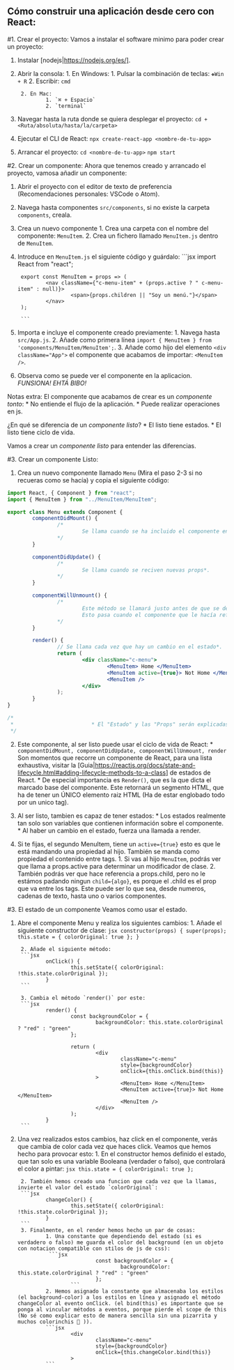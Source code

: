 ## Cómo construir una aplicación desde cero con React:

#1. Crear el proyecto:
Vamos a instalar el software minimo para poder crear un proyecto:

1. Instalar [nodejs|https://nodejs.org/es/].

2. Abrir la consola:
        1. En Windows: 
                1. Pulsar la combinación de teclas: `❖Win + R`
                2. Escribir: `cmd`

        2. En Mac: 
                1. `⌘ + Espacio`
                2. `terminal`

2. Navegar hasta la ruta donde se quiera desplegar el proyecto:
        `cd + <Ruta/absoluta/hasta/la/carpeta>`

3. Ejecutar el CLI de React:
        `npx create-react-app <nombre-de-tu-app>`

4. Arrancar el proyecto:
        `cd <nombre-de-tu-app>`
        `npm start`

#2. Crear un componente:
Ahora que tenemos creado y arrancado el proyecto, vamosa añadir un componente:

1. Abrir el proyecto con el editor de texto de preferencia (Recomendaciones personales: VSCode o Atom).

2. Navega hasta componentes `src/components`, si no existe la carpeta `components`, creala.

3. Crea un nuevo componente
        1. Crea una carpeta con el nombre del componente: `MenuItem`.
        2. Crea un fichero llamado `MenuItem.js` dentro de `MenuItem`.

4. Introduce en `MenuItem.js` el siguiente código y guárdalo:
        ```jsx
        import React from "react";

        export const MenuItem = props => (
                <nav className={"c-menu-item" + (props.active ? " c-menu-item" : null)}>
                        <span>{props.children || "Soy un menú."}</span>
                </nav>
        );

        ```
5. Importa e incluye el componente creado previamente:
        1. Navega hasta `src/App.js`.
        2. Añade como primera línea `import { MenuItem } from 'components/MenuItem/MenuItem';`.
        3. Añade como hijo del elemento `<div className="App">` el componente que acabamos de importar: `<MenuItem />`.

6. Observa como se puede ver el componente en la aplicacion. *FUNSIONA! EHTÁ BIBO!*

Notas extra:
El componente que acabamos de crear es un *componente tonto*:
        * No entiende el flujo de la aplicación.
        * Puede realizar operaciones en js.

¿En qué se diferencia de un *componente listo*?
        * El listo tiene estados.
        * El listo tiene ciclo de vida.

Vamos a crear un *componente listo* para entender las diferencias.

#3. Crear un componente Listo:
1. Crea un nuevo componente llamado `Menu` (Mira el paso 2-3 si no recueras como se hacía) y copia el siguiente código:
```jsx
import React, { Component } from "react";
import { MenuItem } from "../MenuItem/MenuItem";

export class Menu extends Component {
        componentDidMount() {
                /*
                        Se llama cuando se ha incluido el componente en el DOM.
                */
        }

        componentDidUpdate() {
                /*
                        Se llama cuando se reciven nuevas props*.
                */
        }

        componentWillUnmount() {
                /*
                        Este método se llamará justo antes de que se desmonte el componente.
                        Esto pasa cuando el componente que le hacía referencia deja de hacerlo.
                */
        }

        render() {
                // Se llama cada vez que hay un cambio en el estado*.
                return (
                        <div className="c-menu">
                                <MenuItem> Home </MenuItem>
                                <MenuItem active={true}> Not Home </MenuItem>
                                <MenuItem />
                        </div>
                );
        }
}

/*
 *                         * El "Estado" y las "Props" serán explicadas más adelante.
 */
```

2. Este componente, al ser listo puede usar el ciclo de vida de React:
        * `componentDidMount, componentDidUpdate, componentWillUnmount, render` Son momentos que recorre un componente de React, para una lista exhaustiva, visitar la [Guia|https://reactjs.org/docs/state-and-lifecycle.html#adding-lifecycle-methods-to-a-class] de estados de React.
        * De especial importancia es `Render()`, que es la que dicta el marcado base del componente. Este retornará un segmento HTML, que ha de tener un ÚNICO elemento        raiz HTML (Ha de estar englobado todo por un unico tag).

3. Al ser listo, tambien es capaz de tener estados:
        * Los estados realmente tan solo son variables que contienen información sobre el componente.
        * Al haber un cambio en el estado, fuerza una llamada a render.

4. Si te fijas, el segundo MenuItem, tiene un `active={true}` esto es que le está mandando una propiedad al hijo. También se manda como propiedad el contenido entre tags.
        1. Si vas al hijo `MenuItem`, podrás ver que llama a props.active para determinar un modificador de clase.
        2. También podrás ver que hace referencia a props.child, pero no le estámos padando ningun `child={algo}`, es porque el .child es el prop que va entre los tags. Este puede ser lo que sea, desde numeros, cadenas de texto, hasta uno o varios componentes.

#3. El estado de un componente
Veamos como usar el estado.

1. Abre el componente Menu y realiza los siguientes cambios:
        1. Añade el siguiente constructor de clase:
        ```jsx
                constructor(props) {
                        super(props);
                        this.state = {
                                colorOriginal: true
                        };
                }
        ```

        2. Añade el siguiente método: 
        ```jsx
                onClick() {
                        this.setState({ colorOriginal: !this.state.colorOriginal });
                }
        ```

        3. Cambia el método `render()` por este:
        ```jsx
                render() {
                        const backgroundColor = {
                                backgroundColor: this.state.colorOriginal ? "red" : "green"
                        };

                        return (
                                <div
                                        className="c-menu"
                                        style={backgroundColor}
                                        onClick={this.onClick.bind(this)}
                                >
                                        <MenuItem> Home </MenuItem>
                                        <MenuItem active={true}> Not Home </MenuItem>
                                        <MenuItem />
                                </div>
                        );
                }
        ```
2. Una vez realizados estos cambios, haz click en el componente, verás que cambia de color cada vez que haces click. Veamos que hemos hecho para provocar esto:
        1. En el constructor hemos definido el estado, que tan solo es una variable Booleana (verdader o falso), que controlará el color a pintar: 
        ```jsx
                this.state = {
                        colorOriginal: true
                };
        ```

        2. También hemos creado una funcion que cada vez que la llamas, invierte el valor del estado `colorOriginal`:
        ```jsx
                changeColor() {
                        this.setState({ colorOriginal: !this.state.colorOriginal });
                }
        ```
        3. Finalmente, en el render hemos hecho un par de cosas:
                1. Una constante que dependiendo del estado (si es verdadero o falso) me guarda el color del background (en un objeto con notacion compatible con stilos de js de css):
                 ```jsx
                                const backgroundColor = {
                                        backgroundColor: this.state.colorOriginal ? "red" : "green"
                                };
                        ```
                2. Hemos asignado la constante que almacenaba los estilos (el background-color) a los estilos en línea y asignado el método changeColor al evento onClick. (el bind(this) es importante que se ponga al vincular métodos a eventos, porque pierde el scope de this (No sé como explicar esto de manera sencilla sin una pizarrita y muchos colorinchis 🤔 )).
                ```jsx
                        <div
                                className="c-menu"
                                style={backgroundColor}
                                onClick={this.changeColor.bind(this)}
                        >
                ```